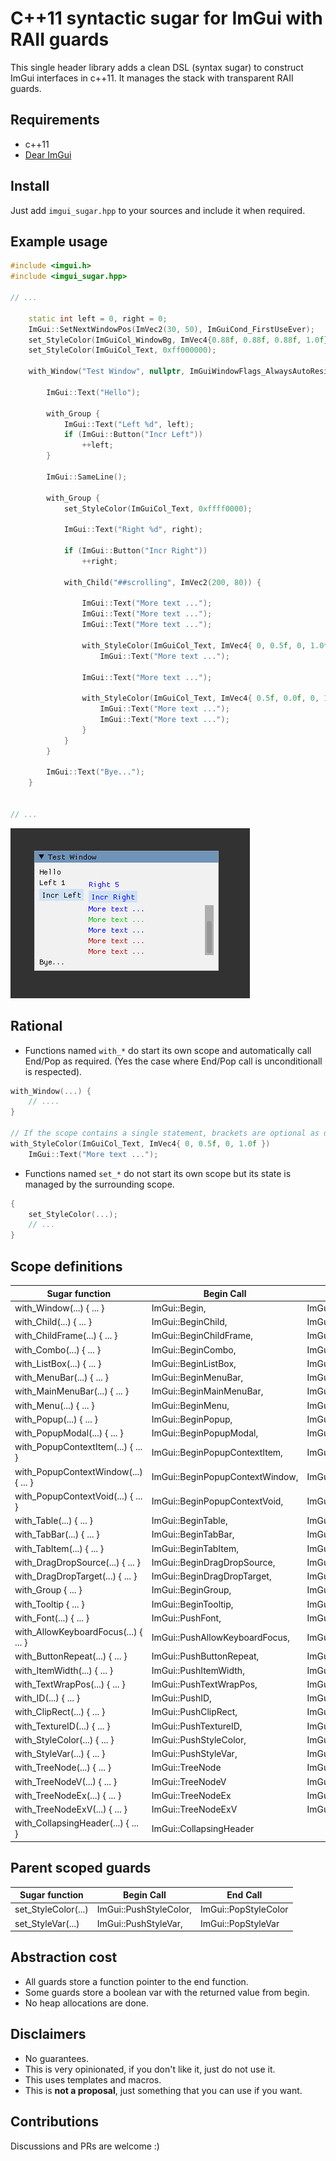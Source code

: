 # C++11 syntactic sugar for ImGui with RAII guards

This single header library adds a clean DSL (syntax sugar) to
construct ImGui interfaces in c++11. It manages the stack with transparent
RAII guards.

## Requirements

* c++11
* [Dear ImGui](https://github.com/ocornut/imgui)

## Install

Just add `imgui_sugar.hpp` to your sources and include it when required.

## Example usage

```cpp
#include <imgui.h>
#include <imgui_sugar.hpp>

// ...

    static int left = 0, right = 0;
    ImGui::SetNextWindowPos(ImVec2(30, 50), ImGuiCond_FirstUseEver);
    set_StyleColor(ImGuiCol_WindowBg, ImVec4{0.88f, 0.88f, 0.88f, 1.0f});        
    set_StyleColor(ImGuiCol_Text, 0xff000000);

    with_Window("Test Window", nullptr, ImGuiWindowFlags_AlwaysAutoResize) {

        ImGui::Text("Hello");
        
        with_Group {
            ImGui::Text("Left %d", left);
            if (ImGui::Button("Incr Left"))
                ++left;
        }
        
        ImGui::SameLine();
        
        with_Group {
            set_StyleColor(ImGuiCol_Text, 0xffff0000);
        
            ImGui::Text("Right %d", right);
        
            if (ImGui::Button("Incr Right"))
                ++right;
        
            with_Child("##scrolling", ImVec2(200, 80)) {

                ImGui::Text("More text ...");
                ImGui::Text("More text ...");
                ImGui::Text("More text ...");
                
                with_StyleColor(ImGuiCol_Text, ImVec4{ 0, 0.5f, 0, 1.0f })
                    ImGui::Text("More text ...");
                
                ImGui::Text("More text ...");
                
                with_StyleColor(ImGuiCol_Text, ImVec4{ 0.5f, 0.0f, 0, 1.0f }) {
                    ImGui::Text("More text ...");
                    ImGui::Text("More text ...");
                }
            }
        }

        ImGui::Text("Bye...");
    }    


// ...

```

![screenshot.png](screenshot.png)

## Rational

* Functions named `with_*` do start its own scope and automatically call End/Pop as required. (Yes the case where End/Pop call is unconditionall is respected).

```cpp
with_Window(...) { 
    // ....
}

// If the scope contains a single statement, brackets are optional as usual.
with_StyleColor(ImGuiCol_Text, ImVec4{ 0, 0.5f, 0, 1.0f })
    ImGui::Text("More text ...");

```

* Functions named `set_*` do not start its own scope but its state is managed by the surrounding scope.

```cpp
{
    set_StyleColor(...);
    // ...
}

```


## Scope definitions 

Sugar function                |Begin Call               |End Call |
| --- | --- | --- |
|with_Window(...) { ... }             |ImGui::Begin,                   |ImGui::End |               
|with_Child(...) { ... }              |ImGui::BeginChild,              |ImGui::EndChild |          
|with_ChildFrame(...) { ... }         |ImGui::BeginChildFrame,         |ImGui::EndChildFrame |     
|with_Combo(...) { ... }              |ImGui::BeginCombo,              |ImGui::EndCombo |          
|with_ListBox(...) { ... }            |ImGui::BeginListBox,            |ImGui::EndListBox |        
|with_MenuBar(...) { ... }            |ImGui::BeginMenuBar,            |ImGui::EndMenuBar |        
|with_MainMenuBar(...) { ... }        |ImGui::BeginMainMenuBar,        |ImGui::EndMainMenuBar |    
|with_Menu(...) { ... }               |ImGui::BeginMenu,               |ImGui::EndMenu |           
|with_Popup(...) { ... }              |ImGui::BeginPopup,              |ImGui::EndPopup |          
|with_PopupModal(...) { ... }         |ImGui::BeginPopupModal,         |ImGui::EndPopup |          
|with_PopupContextItem(...) { ... }   |ImGui::BeginPopupContextItem,   |ImGui::EndPopup |          
|with_PopupContextWindow(...) { ... } |ImGui::BeginPopupContextWindow, |ImGui::EndPopup |          
|with_PopupContextVoid(...) { ... }   |ImGui::BeginPopupContextVoid,   |ImGui::EndPopup |          
|with_Table(...) { ... }              |ImGui::BeginTable,              |ImGui::EndTable |          
|with_TabBar(...) { ... }             |ImGui::BeginTabBar,             |ImGui::EndTabBar |         
|with_TabItem(...) { ... }            |ImGui::BeginTabItem,            |ImGui::EndTabItem |        
|with_DragDropSource(...) { ... }     |ImGui::BeginDragDropSource,     |ImGui::EndDragDropSource | 
|with_DragDropTarget(...) { ... }     |ImGui::BeginDragDropTarget,     |ImGui::EndDragDropTarget | 
|with_Group { ... }                   |ImGui::BeginGroup,              |ImGui::EndGroup |
|with_Tooltip { ... }                 |ImGui::BeginTooltip,            |ImGui::EndTooltip |
|with_Font(...) { ... }               |ImGui::PushFont,                |ImGui::PopFont |               
|with_AllowKeyboardFocus(...) { ... } |ImGui::PushAllowKeyboardFocus,  |ImGui::PopAllowKeyboardFocus | 
|with_ButtonRepeat(...) { ... }       |ImGui::PushButtonRepeat,        |ImGui::PopButtonRepeat |       
|with_ItemWidth(...) { ... }          |ImGui::PushItemWidth,           |ImGui::PopItemWidth |          
|with_TextWrapPos(...) { ... }        |ImGui::PushTextWrapPos,         |ImGui::PopTextWrapPos |        
|with_ID(...) { ... }                 |ImGui::PushID,                  |ImGui::PopID |                 
|with_ClipRect(...) { ... }           |ImGui::PushClipRect,            |ImGui::PopClipRect |           
|with_TextureID(...) { ... }          |ImGui::PushTextureID,           |ImGui::PopTextureID |          
|with_StyleColor(...) { ... }         |ImGui::PushStyleColor,          |ImGui::PopStyleColor |           
|with_StyleVar(...) { ... }           |ImGui::PushStyleVar,            |ImGui::PopStyleVar |          
|with_TreeNode(...) { ... }           |ImGui::TreeNode                 |ImGui::TreePop |
|with_TreeNodeV(...) { ... }          |ImGui::TreeNodeV                |ImGui::TreePop |
|with_TreeNodeEx(...) { ... }         |ImGui::TreeNodeEx               |ImGui::TreePop |
|with_TreeNodeExV(...) { ... }        |ImGui::TreeNodeExV              |ImGui::TreePop |
|with_CollapsingHeader(...) { ... }   |ImGui::CollapsingHeader         | |           

## Parent scoped guards 

Sugar function |Begin Call |End Call |
| --- | --- | --- |
|set_StyleColor(...) |ImGui::PushStyleColor, |ImGui::PopStyleColor |           
|set_StyleVar(...)   |ImGui::PushStyleVar,   |ImGui::PopStyleVar |          

## Abstraction cost

* All guards store a function pointer to the end function.
* Some guards store a boolean var with the returned value from begin.
* No heap allocations are done.


## Disclaimers

* No guarantees.
* This is very opinionated, if you don't like it, just do not use it.
* This uses templates and macros.
* This is **not a proposal**, just something that you can use if you want.


## Contributions

Discussions and PRs are welcome :)